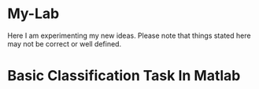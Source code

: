 # My-Lab
Here I am experimenting my new ideas. Please note that things stated here may not be correct or well defined.


# Basic Classification Task In Matlab
